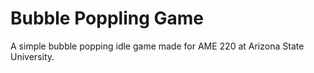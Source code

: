 # Bubble Poppling Game

A simple bubble popping idle game made for AME 220 at Arizona State University. 